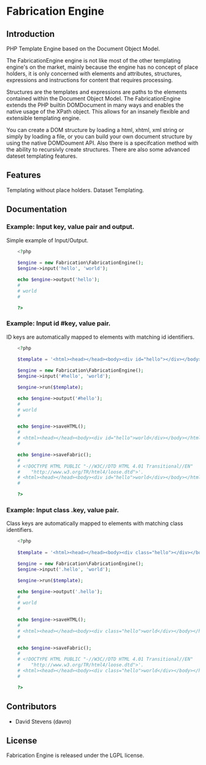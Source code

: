 # Fabrication Engine

## Introduction

PHP Template Engine based on the Document Object Model.

The FabricationEngine engine is not like most of the other templating engine's 
on the market, mainly because the engine has no concept of place holders, it is 
only concerned with elements and attributes, structures, expressions and 
instructions for content that requires processing.

Structures are the templates and expressions are paths to the elements contained
within the Document Object Model. The FabricationEngine extends the PHP builtin 
DOMDocument in many ways and enables the native usage of the XPath object. 
This allows for an insanely flexible and extensible templating engine.

You can create a DOM structure by loading a html, xhtml, xml string or simply by
loading a file, or you can build your own document structure by using the native
DOMDoument API. Also there is a specifcation method with the ability to recursivly
create structures. There are also some advanced dateset templating features.


## Features

Templating without place holders.
Dataset Templating.

## Documentation


### Example: Input key, value pair and output.
Simple example of Input/Output.

```php
    <?php
      
    $engine = new Fabrication\FabricationEngine();
    $engine->input('hello', 'world');

    echo $engine->output('hello');
    #
    # world
    #

	?>
```

### Example: Input id #key, value pair.
ID keys are automatically mapped to elements with matching id identifiers.

```php
    <?php
      
    $template = '<html><head></head><body><div id="hello"></div></body></html>';

    $engine = new Fabrication\FabricationEngine();
    $engine->input('#hello', 'world');

    $engine->run($template);

    echo $engine->output('#hello');
    #
    # world
    #

    echo $engine->saveHTML();
    #
    # <html><head></head><body><div id="hello">world</div></body></html>
    #

    echo $engine->saveFabric();
    #
    # <!DOCTYPE HTML PUBLIC "-//W3C//DTD HTML 4.01 Transitional//EN"
    #    "http://www.w3.org/TR/html4/loose.dtd">'.
    # <html><head></head><body><div id="hello">world</div></body></html>
    #

    ?>
```

### Example: Input class .key, value pair.
Class keys are automatically mapped to elements with matching class identifiers.

```php
    <?php
    
    $template = '<html><head></head><body><div class="hello"></div></body></html>';

    $engine = new Fabrication\FabricationEngine();
    $engine->input('.hello', 'world');

    $engine->run($template);

    echo $engine->output('.hello'); 
    #
    # world
    #

    echo $engine->saveHTML();
    #
    # <html><head></head><body><div class="hello">world</div></body></html>
    #

    echo $engine->saveFabric();
    #
    # <!DOCTYPE HTML PUBLIC "-//W3C//DTD HTML 4.01 Transitional//EN"
    #    "http://www.w3.org/TR/html4/loose.dtd">'.
    # <html><head></head><body><div class="hello">world</div></body></html>
    #

    ?>
```

## Contributors

* David Stevens (davro)


## License

Fabrication Engine is released under the LGPL license.

